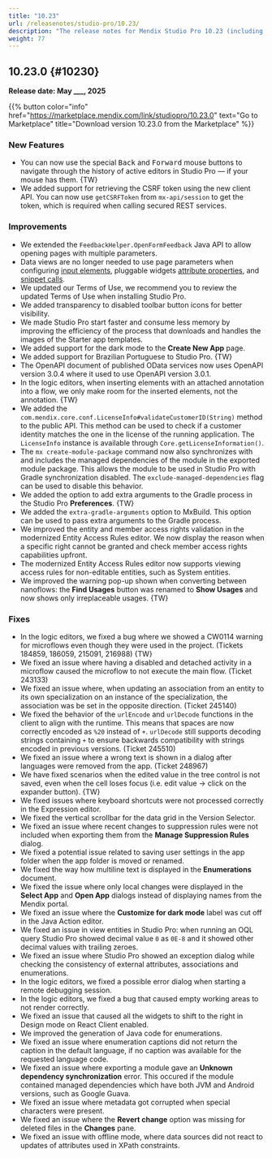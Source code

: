 ```yaml
---
title: "10.23"
url: /releasenotes/studio-pro/10.23/
description: "The release notes for Mendix Studio Pro 10.23 (including all patches) with details on new features, bug fixes, and known issues."
weight: 77
---
```

## 10.23.0 {#10230}

**Release date: May ___, 2025**

{{% button color="info" href="https://marketplace.mendix.com/link/studiopro/10.23.0" text="Go to Marketplace" title="Download version 10.23.0 from the Marketplace" %}}

### New Features

* You can now use the special <kbd>Back</kbd> and <kbd>Forward</kbd> mouse buttons to navigate through the history of active editors in Studio Pro — if your mouse has them. {TW}
* We added support for retrieving the CSRF token using the new client API. You can now use `getCSRFToken` from `mx-api/session` to get the token, which is required when calling secured REST services.

### Improvements


* We extended the `FeedbackHelper.OpenFormFeedback` Java API to allow opening pages with multiple parameters.
* Data views are no longer needed to use page parameters when configuring [input elements](/refguide/input-widgets/), pluggable widgets [attribute properties](/apidocs-mxsdk/apidocs/pluggable-widgets-property-types/#attribute), and [snippet calls](/refguide/snippet-call/#snippet-settings).
* We updated our Terms of Use, we recommend you to review the updated Terms of Use when installing Studio Pro.
* We added transparency to disabled toolbar button icons for better visibility.
* We made Studio Pro start faster and consume less memory by improving the efficiency of the process that downloads and handles the images of the Starter app templates.
* We added support for the dark mode to the **Create New App** page.
* We added support for Brazilian Portuguese to Studio Pro. {TW}
* The OpenAPI document of published OData services now uses OpenAPI version 3.0.4 where it used to use OpenAPI version 3.0.1.
* In the logic editors, when inserting elements with an attached annotation into a flow, we only make room for the inserted elements, not the annotation. {TW}
* We added the `com.mendix.core.conf.LicenseInfo#validateCustomerID(String)` method to the public API. This method can be used to check if a customer identity matches the one in the license of the running application. The `LicenseInfo` instance is available through `Core.getLicenseInformation()`.
* The `mx create-module-package` command now also synchronizes with and includes the managed dependencies of the module in the exported module package. This allows the module to be used in Studio Pro with Gradle synchronization disabled. The `exclude-managed-dependencies` flag can be used to disable this behavior.
* We added the option to add extra arguments to the Gradle process in the Studio Pro **Preferences**. {TW}
* We added the `extra-gradle-arguments` option to MxBuild. This option can be used to pass extra arguments to the Gradle process.
* We improved the entity and member access rights validation in the modernized Entity Access Rules editor. We now display the reason when a specific right cannot be granted and check member access rights capabilities upfront.
* The modernized Entity Access Rules editor now supports viewing access rules for non-editable entities, such as System entities.
* We improved the warning pop-up shown when converting between nanoflows: the **Find Usages** button was renamed  to **Show Usages** and now shows only irreplaceable usages. {TW}

### Fixes

* In the logic editors, we fixed a bug where we showed a CW0114 warning for microflows even though they were used in the project. (Tickets 184859, 186059, 215091, 216988) {TW}
* We fixed an issue where having a disabled and detached activity in a microflow caused the microflow to not execute the main flow. (Ticket 243133)
* We fixed an issue where, when updating an association from an entity to its own specialization on an instance of the specialization, the association was be set in the opposite direction. (Ticket 245140)
* We fixed the behavior of the `urlEncode` and `urlDecode` functions in the client to align with the runtime. This means that spaces are now correctly encoded as `%20` instead of `+`. `urlDecode` still supports decoding strings containing `+` to ensure backwards compatibility with strings encoded in previous versions. (Ticket 245510)
* We fixed an issue where a wrong text is shown in a dialog after languages were removed from the app. (Ticket 248967)
* We have fixed scenarios when the edited value in the tree control is not saved, even when the cell loses focus (i.e. edit value -> click on the expander button). {TW}
* We fixed issues where keyboard shortcuts were not processed correctly in the Expression editor.
* We fixed the vertical scrollbar for the data grid in the Version Selector.
* We fixed an issue where recent changes to suppression rules were not included when exporting them from the **Manage Suppression Rules** dialog.
* We fixed a potential issue related to saving user settings in the app folder when the app folder is moved or renamed.
* We fixed the way how multiline text is displayed in the **Enumerations** document.
* We fixed the issue where only local changes were displayed in the **Select App** and **Open App** dialogs instead of displaying names from the Mendix portal.
* We fixed an issue where the **Customize for dark mode** label was cut off in the Java Action editor.
* We fixed an issue in view entities in Studio Pro: when running an OQL query Studio Pro showed decimal value `0` as `0E-8` and it showed other decimal values with trailing zeroes.
* We fixed an issue where Studio Pro showed an exception dialog while checking the consistency of external attributes, associations and enumerations.
* In the logic editors, we fixed a possible error dialog when starting a remote debugging session.
* In the logic editors, we fixed a bug that caused empty working areas to not render correctly.
* We fixed an issue that caused all the widgets to shift to the right in Design mode on React Client enabled.
* We improved the generation of Java code for enumerations. 
* We fixed an issue where enumeration captions did not return the caption in the default language, if no caption was available for the requested language code. 
* We fixed an issue where exporting a module gave an **Unknown dependency synchronization** error. This occured if the module contained managed dependencies which have both JVM and Android versions, such as Google Guava.
* We fixed an issue where metadata got corrupted when special characters were present.
* We fixed an issue where the **Revert change** option was missing for deleted files in the **Changes** pane.
* We fixed an issue with offline mode, where data sources did not react to updates of attributes used in XPath constraints.
